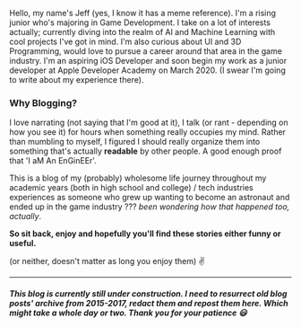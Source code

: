 Hello, my name's Jeff (yes, I know it has a meme reference). I'm a rising junior who's majoring in Game Development. I take on a lot of interests actually; currently diving into the realm of AI and Machine Learning with cool projects I've got in mind. I'm also curious about UI and 3D Programming, would love to pursue a career around that area in the game industry. I'm an aspiring iOS Developer and soon begin my work as a junior developer at Apple Developer Academy on March 2020. (I swear I'm going to write about my experience there).

### Why Blogging?
I love narrating (not saying that I'm good at it), I talk (or rant - depending on how you see it) for hours when something really occupies my mind. Rather than mumbling to myself, I figured I should really organize them into something that's actually **readable** by other people. A good enough proof that 'I aM An EnGinEEr'. 

This is a blog of my (probably) wholesome life journey throughout my academic years (both in high school and college) / tech industries experiences as someone who grew up wanting to become an astronaut and ended up in the game industry ??? *been wondering how that happened too, actually*. 

**So sit back, enjoy and hopefully you'll find these stories either funny or useful.** 

(or neither, doesn't matter as long you enjoy them) ✌️

---

##### This blog is currently still under construction. I need to resurrect old blog posts' archive from 2015-2017, redact them and repost them here. Which might take a whole day or two. Thank you for your patience 😃 #####